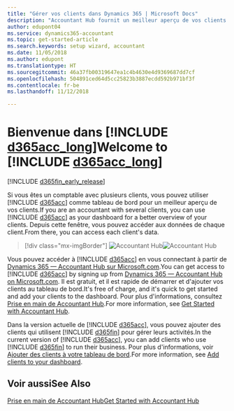 ```yaml
---
title: "Gérer vos clients dans Dynamics 365 | Microsoft Docs"
description: "Accountant Hub fournit un meilleur aperçu de vos clients afin de basculer facilement d'un client à un autre."
author: edupont04
ms.service: dynamics365-accountant
ms.topic: get-started-article
ms.search.keywords: setup wizard, accountant
ms.date: 11/05/2018
ms.author: edupont
ms.translationtype: HT
ms.sourcegitcommit: 46a37fb00319647ea1c4b4630e4d9369687dd7cf
ms.openlocfilehash: 504891ced64d5cc25823b3887ecdd592b971bf3f
ms.contentlocale: fr-be
ms.lasthandoff: 11/12/2018

---
```

# <a name="welcome-to-include-d365acclongincludesd365acclongmdmd"></a><span data-ttu-id="c5578-103">Bienvenue dans [!INCLUDE [d365acc_long](includes/d365acc_long_md.md)]</span><span class="sxs-lookup"><span data-stu-id="c5578-103">Welcome to [!INCLUDE [d365acc_long](includes/d365acc_long_md.md)]</span></span>
[!INCLUDE [d365fin_early_release](includes/d365fin_early_release.md.md)]

<span data-ttu-id="c5578-104">Si vous êtes un comptable avec plusieurs clients, vous pouvez utiliser [!INCLUDE [d365acc](includes/d365acc_md.md)] comme tableau de bord pour un meilleur aperçu de vos clients.</span><span class="sxs-lookup"><span data-stu-id="c5578-104">If you are an accountant with several clients, you can use [!INCLUDE [d365acc](includes/d365acc_md.md)] as your dashboard for a better overview of your clients.</span></span> <span data-ttu-id="c5578-105">Depuis cette fenêtre, vous pouvez accéder aux données de chaque client.</span><span class="sxs-lookup"><span data-stu-id="c5578-105">From there, you can access each client's data.</span></span>  

> [!div class="mx-imgBorder"]
> <span data-ttu-id="c5578-106">![Accountant Hub](./media/accountant-get-started/accountant-dashboard.png)</span><span class="sxs-lookup"><span data-stu-id="c5578-106">![Accountant Hub](./media/accountant-get-started/accountant-dashboard.png)</span></span>

<span data-ttu-id="c5578-107">Vous pouvez accéder à [!INCLUDE [d365acc](includes/d365acc_md.md)] en vous connectant à partir de [Dynamics 365 — Accountant Hub sur Microsoft.com](https://www.microsoft.com/en-us/dynamics365/financial-insights-for-accountants).</span><span class="sxs-lookup"><span data-stu-id="c5578-107">You can get access to [!INCLUDE [d365acc](includes/d365acc_md.md)] by signing up from [Dynamics 365 — Accountant Hub on Microsoft.com](https://www.microsoft.com/en-us/dynamics365/financial-insights-for-accountants).</span></span> <span data-ttu-id="c5578-108">Il est gratuit, et il est rapide de démarrer et d'ajouter vos clients au tableau de bord.</span><span class="sxs-lookup"><span data-stu-id="c5578-108">It's free of charge, and it's quick to get started and add your clients to the dashboard.</span></span> <span data-ttu-id="c5578-109">Pour plus d'informations, consultez [Prise en main de Accountant Hub](get-started.md).</span><span class="sxs-lookup"><span data-stu-id="c5578-109">For more information, see [Get Started with Accountant Hub](get-started.md).</span></span>  

<span data-ttu-id="c5578-110">Dans la version actuelle de [!INCLUDE [d365acc](includes/d365acc_md.md)], vous pouvez ajouter des clients qui utilisent [!INCLUDE [d365fin](includes/d365fin_long_md.md)] pour gérer leurs activités.</span><span class="sxs-lookup"><span data-stu-id="c5578-110">In the current version of [!INCLUDE [d365acc](includes/d365acc_md.md)], you can add clients who use [!INCLUDE [d365fin](includes/d365fin_long_md.md)] to run their business.</span></span> <span data-ttu-id="c5578-111">Pour plus d'informations, voir [Ajouter des clients à votre tableau de bord](add-client.md).</span><span class="sxs-lookup"><span data-stu-id="c5578-111">For more information, see [Add clients to your dashboard](add-client.md).</span></span>  

## <a name="see-also"></a><span data-ttu-id="c5578-112">Voir aussi</span><span class="sxs-lookup"><span data-stu-id="c5578-112">See Also</span></span>
[<span data-ttu-id="c5578-113">Prise en main de Accountant Hub</span><span class="sxs-lookup"><span data-stu-id="c5578-113">Get Started with Accountant Hub</span></span>](get-started.md)  

